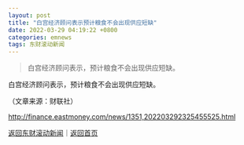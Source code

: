 ```yaml
---
layout: post
title: "白宫经济顾问表示预计粮食不会出现供应短缺"
date: 2022-03-29 04:19:22 +0800
categories: emnews
tags: 东财滚动新闻
---
```

> 白宫经济顾问表示，预计粮食不会出现供应短缺。

<p>白宫经济顾问表示，预计粮食不会出现供应短缺。</p><p class="em_media">（文章来源：财联社）</p>

<http://finance.eastmoney.com/news/1351,202203292325455525.html>

[返回东财滚动新闻](//finews.withounder.com/emnews/)｜[返回首页](//finews.withounder.com/)